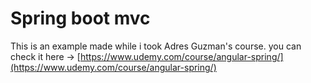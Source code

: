 # Spring boot mvc

This is an example made while i took Adres Guzman's course.
you can check it here -> [https://www.udemy.com/course/angular-spring/](https://www.udemy.com/course/angular-spring/)